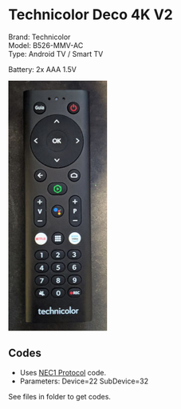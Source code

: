 # Technicolor Deco 4K V2

Brand: Technicolor  
Model: B526-MMV-AC  
Type: Android TV / Smart TV

Battery: 2x AAA 1.5V

![Remote](remote.jpg)

## Codes

- Uses [NEC1 Protocol](https://www.sbprojects.net/knowledge/ir/nec.php) code.
- Parameters: Device=22 SubDevice=32

See files in folder to get codes.
